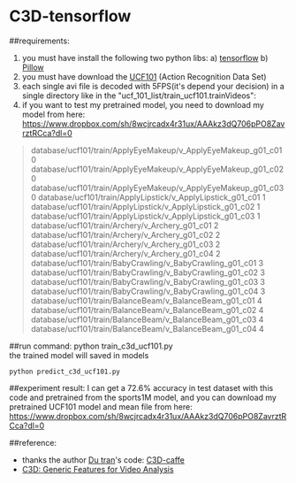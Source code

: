 # C3D-tensorflow

##requirements:

 1. you must have install the following two python libs:
 a) [tensorflow][1]
 b) [Pillow][2]
 2. you must have download the [UCF101][3] (Action Recognition Data Set)
 3. each single avi file is decoded with 5FPS(it's depend your decision) in a single directory
 like in the "ucf_101_list/train_ucf101.trainVideos":
 4. if you want to test my pretrained model, you need to download my model from here:
 https://www.dropbox.com/sh/8wcjrcadx4r31ux/AAAkz3dQ706pPO8ZavrztRCca?dl=0

> database/ucf101/train/ApplyEyeMakeup/v_ApplyEyeMakeup_g01_c01 0
> database/ucf101/train/ApplyEyeMakeup/v_ApplyEyeMakeup_g01_c02 0
> database/ucf101/train/ApplyEyeMakeup/v_ApplyEyeMakeup_g01_c03 0
> database/ucf101/train/ApplyLipstick/v_ApplyLipstick_g01_c01 1 
> database/ucf101/train/ApplyLipstick/v_ApplyLipstick_g01_c02 1 
> database/ucf101/train/ApplyLipstick/v_ApplyLipstick_g01_c03 1  
> database/ucf101/train/Archery/v_Archery_g01_c01 2  
> database/ucf101/train/Archery/v_Archery_g01_c02 2  
> database/ucf101/train/Archery/v_Archery_g01_c03 2  
> database/ucf101/train/Archery/v_Archery_g01_c04 2  
> database/ucf101/train/BabyCrawling/v_BabyCrawling_g01_c01 3 
> database/ucf101/train/BabyCrawling/v_BabyCrawling_g01_c02 3 
> database/ucf101/train/BabyCrawling/v_BabyCrawling_g01_c03 3
> database/ucf101/train/BabyCrawling/v_BabyCrawling_g01_c04 3 
> database/ucf101/train/BalanceBeam/v_BalanceBeam_g01_c01 4 
> database/ucf101/train/BalanceBeam/v_BalanceBeam_g01_c02 4 
> database/ucf101/train/BalanceBeam/v_BalanceBeam_g01_c03 4 
> database/ucf101/train/BalanceBeam/v_BalanceBeam_g01_c04 4

##run command:
    python train_c3d_ucf101.py  
the trained model will saved in models  

    python predict_c3d_ucf101.py  

##experiment result:
I can get a 72.6% accuracy in test dataset with this code and pretrained from the sports1M model, and you can download my pretrained UCF101 model and mean file from here:
https://www.dropbox.com/sh/8wcjrcadx4r31ux/AAAkz3dQ706pPO8ZavrztRCca?dl=0

##reference:

 - thanks the author [Du tran][4]'s code: [C3D-caffe][5]
 - [C3D: Generic Features for Video Analysis][6]


  [1]: https://www.tensorflow.org/
  [2]: http://pillow.readthedocs.io/en/3.1.x/reference/Image.html
  [3]: http://crcv.ucf.edu/data/UCF101.php
  [4]: https://github.com/dutran
  [5]: https://github.com/facebook/C3D
  [6]: http://vlg.cs.dartmouth.edu/c3d/
